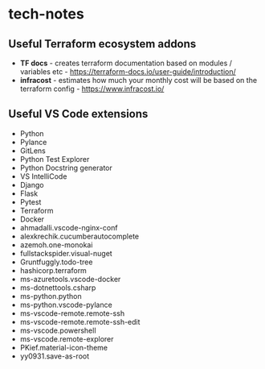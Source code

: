 # tech-notes

## Useful Terraform ecosystem addons 
- **TF docs** - creates terraform documentation based on modules / variables etc - https://terraform-docs.io/user-guide/introduction/
- **infracost** - estimates how much your monthly cost will be based on the terraform config - https://www.infracost.io/

## Useful VS Code extensions
* Python
* Pylance
* GitLens
* Python Test Explorer
* Python Docstring generator
* VS IntelliCode
* Django
* Flask
* Pytest
* Terraform
* Docker
* ahmadalli.vscode-nginx-conf
* alexkrechik.cucumberautocomplete
* azemoh.one-monokai
* fullstackspider.visual-nuget    
* Gruntfuggly.todo-tree
* hashicorp.terraform
* ms-azuretools.vscode-docker     
* ms-dotnettools.csharp
* ms-python.python
* ms-python.vscode-pylance        
* ms-vscode-remote.remote-ssh     
* ms-vscode-remote.remote-ssh-edit
* ms-vscode.powershell
* ms-vscode.remote-explorer       
* PKief.material-icon-theme       
* yy0931.save-as-root